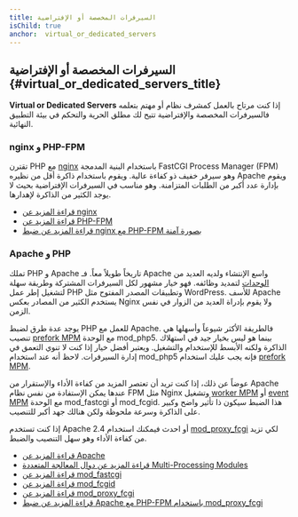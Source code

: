 ```yaml
---
title: السيرفرات المخصصة أو الإفتراضية
isChild: true
anchor:  virtual_or_dedicated_servers
---
```


## السيرفرات المخصصة أو الإفتراضية {#virtual_or_dedicated_servers_title}

**Virtual or Dedicated Servers**
إذا كنت مرتاح بالعمل كمشرف نظام أو مهتم بتعلمه فالسيرفرات المخصصة والإفتراضية تتيح لك مطلق الحرية والتحكم في بيئة التطبيق النهائية.

### nginx و PHP-FPM

تقترن PHP مع [nginx] باستخدام البنية المدمجة FastCGI Process Manager (FPM) وهو سيرفر خفيف ذو كفاءة عالية.
ويقوم باستخدام ذاكرة أقل من نظيره Apache ويقوم بإدارة عدد أكبر من الطلبات المتزامنة. وهو مناسب في السيرفرات الإفتراضية
بحيث لا يوجد الكثير من الذاكرة لإهدارها.

* [قراءة المزيد عن nginx][nginx]
* [قراءة المزيد عن PHP-FPM][phpfpm]
* [قراءة المزيد عن ضبط nginx مع PHP-FPM بصورة آمنة][secure-nginx-phpfpm]

### Apache و PHP

تملك PHP و Apache تاريخاً طويلاً معاً. فـ Apache واسع الإنتشاء ولديه العديد من [الوحدات][apache-modules] لتمديد وظائفه.
فهو خيار مشهور لكل السيرفرات المشتركة وطريقة سهلة لتشغيل إطر عمل PHP وتطبيقات المصدر المفتوح مثل WordPress.
للأسف Apache يستخدم الكثير من المصادر بعكس Nginx ولا يقوم بإدراة العديد من الزوار في نفس الزمن.

يوجد عدة طرق لضبط PHP للعمل مع Apache. فالطريقة الأكثر شيوعاً وأسهلها هي تنصيب [prefork MPM] مع الوحدة mod_php5.
بينما هو ليس بخيار جيد في استهلاك الذاكرة ولكنه الأبسط للإستخدام والتشغيل. ويعتبر أفضل خيار إذا كنت لا تنوي التعمق في
إدارة السيرفرات. لاحظ أنه عند استخدام mod_php5 فإنه يجب عليك استخدام [prefork MPM].

عوضاً عن ذلك، إذا كنت تريد أن تعتصر المزيد من كفاءة الأداء والإستقرار من Apache عندها يمكن الإستفادة من نفس نظام FPM مثل
Nginx وتشغيل [worker MPM] أو [event MPM] مع الوحدة mod_fastcgi أو mod_fcgid.
هذا الضبط سيكون ذا تأثير واضح وكبير على الذاكرة وسرعة ملحوظة ولكن هنالك جهد أكبر للتنصيب.

إذا كنت تستخدم Apache 2.4 أو احدث فيمكنك استخدام [mod_proxy_fcgi] لكي تزيد من كفاءة الأداء وهو سهل التنصيب والضبط.

* [قراءة المزيد عن Apache][apache]
* [قراءة المزيد عن دوال المعالجة المتعددة Multi-Processing Modules][apache-MPM]
* [قراءة المزيد عن mod_fastcgi][mod_fastcgi]
* [قراءة المزيد عن mod_fcgid][mod_fcgid]
* [قراءة المزيد عن mod_proxy_fcgi][mod_proxy_fcgi]
* [قراءة المزيد عن ضبط Apache مع PHP-FPM باستخدام mod_proxy_fcgi][tutorial-mod_proxy_fcgi]


[nginx]: http://nginx.org/
[phpfpm]: http://php.net/install.fpm
[secure-nginx-phpfpm]: https://nealpoole.com/blog/2011/04/setting-up-php-fastcgi-and-nginx-dont-trust-the-tutorials-check-your-configuration/
[apache-modules]: http://httpd.apache.org/docs/2.4/mod/
[prefork MPM]: http://httpd.apache.org/docs/2.4/mod/prefork.html
[worker MPM]: http://httpd.apache.org/docs/2.4/mod/worker.html
[event MPM]: http://httpd.apache.org/docs/2.4/mod/event.html
[apache]: http://httpd.apache.org/
[apache-MPM]: http://httpd.apache.org/docs/2.4/mod/mpm_common.html
[mod_fastcgi]: https://blogs.oracle.com/opal/entry/php_fpm_fastcgi_process_manager
[mod_fcgid]: http://httpd.apache.org/mod_fcgid/
[mod_proxy_fcgi]: https://httpd.apache.org/docs/current/mod/mod_proxy_fcgi.html
[tutorial-mod_proxy_fcgi]: https://serversforhackers.com/video/apache-and-php-fpm
